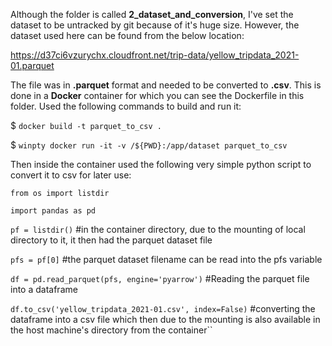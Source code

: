 Although the folder is called **2_dataset_and_conversion**, I've set the dataset to be untracked by git because of it's huge size. However, the dataset used here can be found from the below location:

https://d37ci6vzurychx.cloudfront.net/trip-data/yellow_tripdata_2021-01.parquet

The file was in **.parquet** format and needed to be converted to **.csv**. This is done in a <b>Docker</b> container for which you can see the Dockerfile in this folder. Used the following commands to build and run it:

$ ``docker build -t parquet_to_csv .``

$ ``winpty docker run -it -v /${PWD}:/app/dataset parquet_to_csv``

Then inside the container used the following very simple python script to convert it to csv for later use:

``from os import listdir``

``import pandas as pd``

``pf = listdir()`` #in the container directory, due to the mounting of local directory to it, it then had the parquet dataset file

``pfs = pf[0]`` #the parquet dataset filename can be read into the pfs variable

``df = pd.read_parquet(pfs, engine='pyarrow')`` #Reading the parquet file into a dataframe

``df.to_csv('yellow_tripdata_2021-01.csv', index=False)`` #converting the dataframe into a csv file which then due to the mounting is also available in the host machine's directory from the container``
